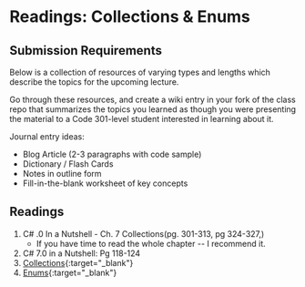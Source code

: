 # Readings: Collections & Enums

## Submission Requirements

Below is a collection of resources of varying types and lengths which describe the topics for the upcoming lecture.  

Go through these resources, and create a wiki entry in your fork of the class repo that summarizes the topics you learned as though you were presenting the material to a Code 301-level student interested in learning about it.

Journal entry ideas:
* Blog Article (2-3 paragraphs with code sample)
* Dictionary / Flash Cards
* Notes in outline form
* Fill-in-the-blank worksheet of key concepts



## Readings
1. C# .0 In a Nutshell - Ch. 7 Collections(pg. 301-313, pg 324-327,)
	- If you have time to read the whole chapter -- I recommend it. 
1. C# 7.0 in a Nutshell: Pg 118-124
1. [Collections](https://docs.microsoft.com/en-us/dotnet/csharp/programming-guide/concepts/collections){:target="_blank"} 
1. [Enums](https://docs.microsoft.com/en-us/dotnet/csharp/language-reference/keywords/enum){:target="_blank"} 